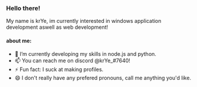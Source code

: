 ### Hello there!
My name is krYe, im currently interested in windows application development aswell as web development!
#### about me:
- 🌱 I’m currently developing my skills in node.js and python. 
- 📫 You can reach me on discord @krYe_#7640!
- ⚡ Fun fact: I suck at making profiles.
- 😄 I don't really have any prefered pronouns, call me anything you'd like.

<!--
**krYsiS-01/krYsiS-01** is a ✨ _special_ ✨ repository because its `README.md` (this file) appears on your GitHub profile.

Here are some ideas to get you started:

- 🔭 I’m currently working on ...
- 🌱 I’m currently learning ...
- 👯 I’m looking to collaborate on ...
- 🤔 I’m looking for help with ...
- 💬 Ask me about ...
- 📫 How to reach me: ...
- 😄 Pronouns: ...
- ⚡ Fun fact: ...
-->

